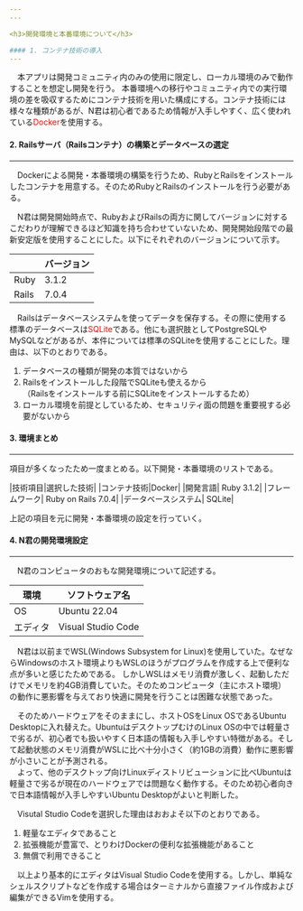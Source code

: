 ```yaml
---
---

<h3>開発環境と本番環境について</h3>

#### 1. コンテナ技術の導入
---
```

　本アプリは開発コミュニティ内のみの使用に限定し、ローカル環境のみで動作することを想定し開発を行う。
本番環境への移行やコミュニティ内での実行環境の差を吸収するためにコンテナ技術を用いた構成にする。コンテナ技術には様々な種類があるが、N君は初心者であるため情報が入手しやすく、広く使われている<span style="color: red;">Docker</span>を使用する。

#### 2. Railsサーバ（Railsコンテナ）の構築とデータベースの選定
---
　Dockerによる開発・本番環境の構築を行うため、RubyとRailsをインストールしたコンテナを用意する。そのためRubyとRailsのインストールを行う必要がある。

　N君は開発開始時点で、RubyおよびRailsの両方に関してバージョンに対するこだわりが理解できるほど知識を持ち合わせていないため、開発開始段階での最新安定版を使用することにした。以下にそれぞれのバージョンについて示す。

||バージョン|
|-|-|
|Ruby|3.1.2|
|Rails|7.0.4|

　Railsはデータベースシステムを使ってデータを保存する。その際に使用する標準のデータベースは<span style="color: red;">SQLite</span>である。他にも選択肢としてPostgreSQLやMySQLなどがあるが、本件については標準のSQLiteを使用することにした。理由は、以下のとおりである。

1. データベースの種類が開発の本質ではないから
1. Railsをインストールした段階でSQLiteも使えるから<br>（Railsをインストールする前にSQLiteをインストールするため）
1. ローカル環境を前提としているため、セキュリティ面の問題を重要視する必要がないから

#### 3. 環境まとめ
---
項目が多くなったため一度まとめる。以下開発・本番環境のリストである。

|技術項目|選択した技術|
|コンテナ技術|Docker|
|開発言語| Ruby 3.1.2|
|フレームワーク| Ruby on Rails 7.0.4|
|データベースシステム| SQLite|

上記の項目を元に開発・本番環境の設定を行っていく。

#### 4. N君の開発環境設定
---
　N君のコンピュータのおもな開発環境について記述する。

|環境|ソフトウェア名|
|-|-|
|OS|Ubuntu 22.04|
|エディタ| Visual Studio Code |

　N君は以前までWSL(Windows Subsystem for Linux)を使用していた。なぜならWindowsのホスト環境よりもWSLのほうがプログラムを作成する上で便利な点が多いと感じたためである。
しかしWSLはメモリ消費が激しく、起動しただけでメモリを約4GB消費していた。そのためコンピュータ（主にホスト環境）の動作に悪影響を与えており快適に開発を行うことは困難な状態であった。

　そのためハードウェアをそのままにし、ホストOSをLinux OSであるUbuntu Desktopに入れ替えた。UbuntuはデスクトップむけのLinux OSの中では軽量さで劣るが、初心者でも扱いやすく日本語の情報も入手しやすい特徴がある。そして起動状態のメモリ消費がWSLに比べ十分小さく（約1GBの消費）動作に悪影響が小さいことが予測される。  
　よって、他のデスクトップ向けLinuxディストリビューションに比べUbuntuは軽量さで劣るが現在のハードウェアでは問題なく動作する。そのため初心者向きで日本語情報が入手しやすいUbuntu Desktopがよいと判断した。

　Visutal Studio Codeを選択した理由はおおよそ以下のとおりである。

1. 軽量なエディタであること
1. 拡張機能が豊富で、とりわけDockerの便利な拡張機能があること
1. 無償で利用できること

　以上より基本的にエディタはVisual Studio Codeを使用する。しかし、単純なシェルスクリプトなどを作成する場合はターミナルから直接ファイル作成および編集ができるVimを使用する。